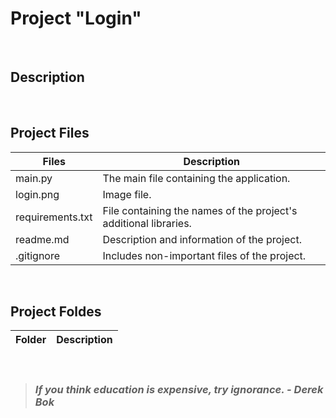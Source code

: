 # Project "Login"
<br>

## Description
<br>

## Project Files
| Files            | Description                                                      |
| ---------------- | ---------------------------------------------------------------- |
| main.py          | The main file containing the application.                        |
| login.png        | Image file.                                                      |
| requirements.txt | File containing the names of the project's additional libraries. |
| readme.md        | Description and information of the project.                      |
| .gitignore       | Includes non-important files of the project.                     |
<br>

## Project Foldes
| Folder        | Description                              |
| ------------- | ---------------------------------------- |
<br>

> ### ***If you think education is expensive, try ignorance. - Derek Bok***
